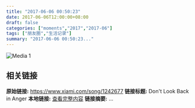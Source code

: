 ```yaml
---
title: "2017-06-06 00:50:23"
date: 2017-06-06T12:00:00+08:00
draft: false
categories: ["moments","2017","2017-06"]
tags: ["朋友圈","生活记录"]
summary: "2017-06-06 00:50:23..."
---
```


![Media 1](/Moments/photos/2017-06-06/201706060050230.jpg)

## 相关链接

**原始链接:** https://www.xiami.com/song/1242677
**链接标题:** Don't Look Back in Anger
**本地链接:** [查看完整内容](/link_content/2017/06/2017-06-06-2/link_content/)
**链接摘要:** ...

